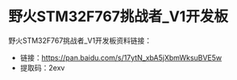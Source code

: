 # 野火STM32F767挑战者_V1开发板
野火STM32F767挑战者_V1开发板资料链接：
* 链接：https://pan.baidu.com/s/17ytN_xbA5jXbmWksuBVE5w 
* 提取码：2exv 
